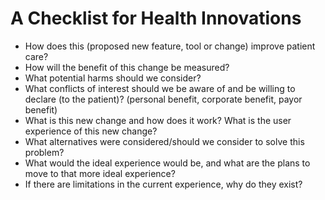 # A Checklist for Health Innovations

* How does this (proposed new feature, tool or change) improve patient care?
* How will the benefit of this change be measured?
* What potential harms should we consider?
* What conflicts of interest should we be aware of and be willing to declare (to the patient)? (personal benefit, corporate benefit, payor benefit)
* What is this new change and how does it work? What is the user experience of this new change?
* What alternatives were considered/should we consider to solve this problem?
* What would the ideal experience would be, and what are the plans to move to that more ideal experience?
* If there are limitations in the current experience, why do they exist?
